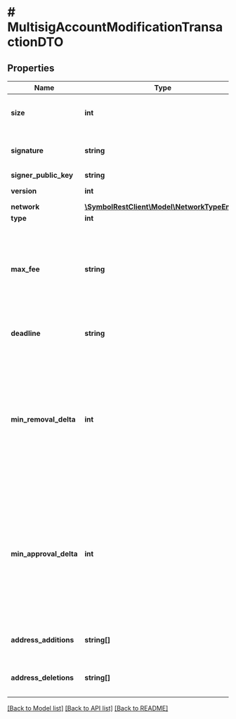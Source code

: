 # # MultisigAccountModificationTransactionDTO

## Properties

Name | Type | Description | Notes
------------ | ------------- | ------------- | -------------
**size** | **int** | A number that allows uint 32 values. |
**signature** | **string** | Entity&#39;s signature generated by the signer. |
**signer_public_key** | **string** | Public key. |
**version** | **int** | Entity version. |
**network** | [**\SymbolRestClient\Model\NetworkTypeEnum**](NetworkTypeEnum.md) |  |
**type** | **int** |  |
**max_fee** | **string** | Absolute amount. An amount of 123456789 (absolute) for a mosaic with divisibility 6 means 123.456789 (relative). |
**deadline** | **string** | Duration expressed in number of blocks. |
**min_removal_delta** | **int** | Number of signatures needed to remove a cosignatory. If we are modifying an existing multisig account, this indicates the relative change of the minimum cosignatories. |
**min_approval_delta** | **int** | Number of signatures needed to approve a transaction. If we are modifying an existing multisig account, this indicates the relative change of the minimum cosignatories. |
**address_additions** | **string[]** | Array of cosignatory accounts to add. |
**address_deletions** | **string[]** | Array of cosignatory accounts to delete. |

[[Back to Model list]](../../README.md#models) [[Back to API list]](../../README.md#endpoints) [[Back to README]](../../README.md)
